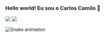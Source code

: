 ### Hello world! Eu sou o Carlos Camilo 👋

<div> 
  <a href = "mailto:carloscamilocontato@gmail.com"><img src="https://img.shields.io/badge/-Gmail-%23333?style=for-the-badge&logo=gmail&logoColor=white" target="_blank"></a>
  <a href="https://www.linkedin.com/in/carloshcamilo/" target="_blank"><img src="https://img.shields.io/badge/-LinkedIn-%230077B5?style=for-the-badge&logo=linkedin&logoColor=white" target="_blank"></a> 
 
  ![Snake animation](https://github.com/carloshcamilo/carloshcamilo/blob/output/github-contribution-grid-snake.svg)
 
</div>
